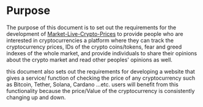 # Purpose

The purpose of this document is to set out the requirements for the development of [Market-Live-Crypto-Prices](https://github.com/EskandarAtrakchi/Market-Live-Prices-Team-Project) to provide people who are interested in cryptocurrencies a platform where they can track the cryptocurrency prices, IDs of the crypto coins/tokens, fear and greed indexes of the whole market, and provide individuals to share their opinions about the crypto market and read other peoples' opinions as well.

this document also sets out the requirements for developing a website that gives a service/ function of checking the price of any cryptocurrency such as Bitcoin, Tether, Solana, Cardano …etc. users will benefit from this functionality because the price/Value of the cryptocurrency is consistently changing up and down.
